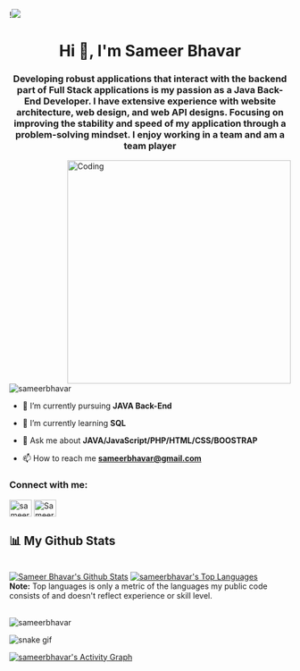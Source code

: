 
!<img  src="https://www.aaditritechnology.com/images/redesign.gif">

<h1 align="center">Hi 👋, I'm Sameer Bhavar</h1>
<h3 align="center">
Developing robust applications that interact with the backend part of Full Stack applications is my passion as a Java Back-End Developer. I have extensive experience with website architecture, web design, and web API designs. Focusing on improving the stability and speed of my application through a problem-solving mindset. I enjoy working in a team and am a team player</h3>

<img align="right" alt="Coding" width="400" src="https://lyshtechnology.com/admin/assets/img/animation_images/developer.gif">

<p align="left"> <img src="https://komarev.com/ghpvc/?username=sameerbhavar&label=Profile%20views&color=0e75b6&style=flat" alt="sameerbhavar" /> </p>

- 🔭 I’m currently pursuing **JAVA Back-End**

- 🌱 I’m currently learning **SQL**
 
- 💬 Ask me about **JAVA/JavaScript/PHP/HTML/CSS/BOOSTRAP**

- 📫 How to reach me **sameerbhavar@gmail.com**

<h3 align="left">Connect with me:</h3>
<p align="left">

<a href="https://www.linkedin.com/in/sameer-bhavar-21951121a/" target="blank"><img align="center" src="https://raw.githubusercontent.com/rahuldkjain/github-profile-readme-generator/master/src/images/icons/Social/linked-in-alt.svg" alt="sameer Bhavar" height="30" width="40" /></a>
<a href="https://www.hackerrank.com/sameer_bhavar?hr_r=1" target="blank"><img align="center" src="https://raw.githubusercontent.com/rahuldkjain/github-profile-readme-generator/master/src/images/icons/Social/hackerrank.svg" alt="Sameer Bhavar hackerrank" height="30" width="40" /></a>
</p>




## 📊 My Github Stats
  <br/>
    <a href="https://github.com/sameerbhavar/github-readme-stats"><img alt="Sameer Bhavar's Github Stats" src="https://github-readme-stats.vercel.app/api?username=sameerbhavar&show_icons=true&count_private=true&theme=react&hide_border=true&bg_color=0D1117" /></a>
  <a href="https://github.com/sameerbhavar/github-readme-stats"><img alt="sameerbhavar's Top Languages" src="https://github-readme-stats.vercel.app/api/top-langs/?username=sameerbhavar&langs_count=8&count_private=true&layout=compact&exclude_repo=sameerbhavar.github.io,c3,test,web-Coding,ZaraWeb-Clone&theme=react&hide_border=true&bg_color=0D1117" /></a>
  <br/>
  <b>Note:</b> Top languages is only a metric of the languages my public code consists of and doesn't reflect experience or skill level.

<br/>
<br/>

<p><img align="center" src="https://github-readme-streak-stats.herokuapp.com/?user=sameerbhavar&&theme=tokyonight" alt="sameerbhavar" /></p>

![snake gif](https://github.com/mohshahrukhkhan/mohshahrukhkhan/blob/output/github-contribution-grid-snake.gif)

<a href="https://github.com/mohshahrukhkhan/github-readme-activity-graph"><img alt="sameerbhavar's Activity Graph" src="https://activity-graph.herokuapp.com/graph?username=sameerbhavar&bg_color=0D1117&color=5BCDEC&line=5BCDEC&point=FFFFFF&hide_border=true" /></a>
<br/>




